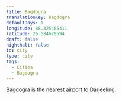 ```yaml
---
title: Bagdogra
translationKey: bagdogra
defaultDays: 1
longitude: 88.325465411
latitude: 26.684679594
draft: false
nighthalt: false
id: city
type: city
tags:
  - Cities
  - Bagdogra
---
```

Bagdogra is the nearest airport to Darjeeling.